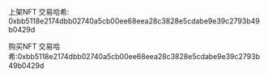 上架NFT 交易哈希: 0xbb5118e2174dbb02740a5cb00ee68eea28c3828e5cdabe9e39c2793b49b0429d

购买NFT 交易哈希:0xbb5118e2174dbb02740a5cb00ee68eea28c3828e5cdabe9e39c2793b49b0429d
